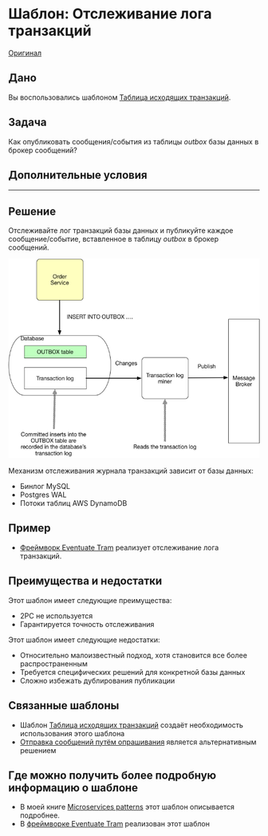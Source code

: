 # Шаблон: Отслеживание лога транзакций

[Оригинал](https://microservices.io/patterns/data/transaction-log-tailing.html)

## Дано

Вы воспользовались шаблоном [Таблица исходящих транзакций](transactional-outbox.md).

## Задача

Как опубликовать сообщения/события из таблицы _outbox_ базы данных в брокер
сообщений?

## Дополнительные условия

---

## Решение

Отслеживайте лог транзакций базы данных и публикуйте каждое 
сообщение/событие, вставленное в таблицу _outbox_ в брокер сообщений.

![](../../../images/transaction-log-tailing/TransactionLogMining.png)

Механизм отслеживания журнала транзакций зависит от базы данных:

* Бинлог MySQL
* Postgres WAL
* Потоки таблиц AWS DynamoDB

## Пример

* [Фреймворк Eventuate Tram](https://github.com/eventuate-tram/eventuate-tram-core) реализует 
  отслеживание лога транзакций.

## Преимущества и недостатки

Этот шаблон имеет следующие преимущества:

* 2PC не используется
* Гарантируется точность отслеживания

Этот шаблон имеет следующие недостатки:

* Относительно малоизвестный подход, хотя становится все более распространенным
* Требуется специфических решений для конкретной базы данных
* Сложно избежать дублирования публикации

## Связанные шаблоны

* Шаблон [Таблица исходящих транзакций](transactional-outbox.md) создаёт
  необходимость использования этого шаблона
* [Отправка сообщений путём опрашивания](polling-publisher.md) является
  альтернативным решением

## Где можно получить более подробную информацию о шаблоне

* В моей книге [Microservices patterns](https://microservices.io/book) этот
  шаблон описывается подробнее.
* В [фреймворке Eventuate Tram](https://github.com/eventuate-tram/eventuate-tram-core)
  реализован этот шаблон